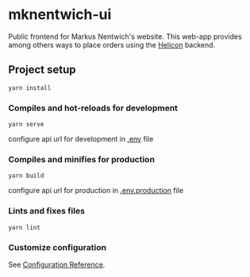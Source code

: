 # mknentwich-ui
Public frontend for Markus Nentwich's website. This web-app provides among others ways to place orders using the [Helicon](https://github.com/mknentwich/helicon) backend.
## Project setup
```
yarn install
```

### Compiles and hot-reloads for development
```
yarn serve
```
configure api url for development in [.env](.env) file
### Compiles and minifies for production
```
yarn build
```
configure api url for production in [.env.production](.env.production) file
### Lints and fixes files
```
yarn lint
```

### Customize configuration
See [Configuration Reference](https://cli.vuejs.org/config/).
